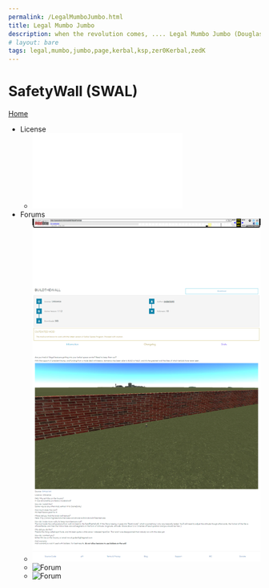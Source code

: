 ```yaml
---
permalink: /LegalMumboJumbo.html
title: Legal Mumbo Jumbo
description: when the revolution comes, .... Legal Mumbo Jumbo (Douglas Adams)
# layout: bare
tags: legal,mumbo,jumbo,page,kerbal,ksp,zer0Kerbal,zedK
---
```


<!--
LegalMumboJumbo.md v1.0.4.1
SafetyWall (SWAL)
created: 01 Feb 2022
updated: 30 Mar 2022
-->

<script src="https://kit.fontawesome.com/0ea5493613.js" crossorigin="anonymous"></script>
<i class="fa fa-gear fa-spin fa-2x" style="color: firebrick"></i>

# SafetyWall (SWAL)

[Home](/index.md)

* License
  * ![License](./LegalMumboJumbo/License.md)
* Forums
  * ![Forum](./LegalMumboJumbo/FORUM-01.png)
  * ![Forum](./LegalMumboJumbo/FORUM-02.png)
  * ![Forum](./LegalMumboJumbo/FORUM-03.png)

<!-- this file CC BY-ND 3.0 Unported by zer0Kerbal -->
